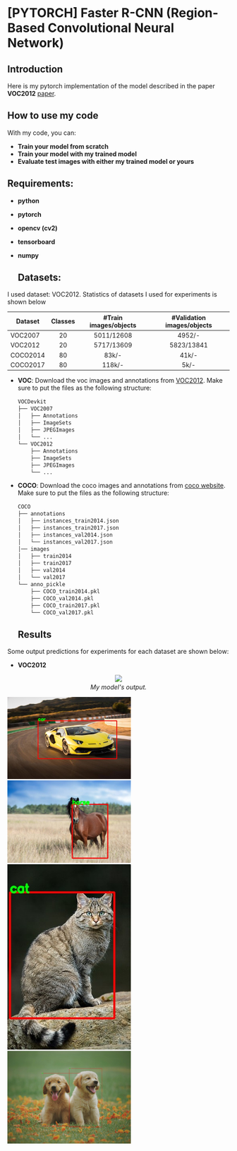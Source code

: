 # [PYTORCH] Faster R-CNN (Region-Based Convolutional Neural Network)

## Introduction

Here is my pytorch implementation of the model described in the paper **VOC2012**  [paper](http://host.robots.ox.ac.uk/pascal/VOC/voc2012/index.html). 

## How to use my code

With my code, you can:
* **Train your model from scratch**
* **Train your model with my trained model**
* **Evaluate test images with either my trained model or yours**

## Requirements:

* **python**
* **pytorch**
* **opencv (cv2)**
* **tensorboard**
* **numpy**

  ## Datasets:

I used dataset: VOC2012. Statistics of datasets I used for experiments is shown below

| Dataset                | Classes | #Train images/objects | #Validation images/objects |
|------------------------|:---------:|:-----------------------:|:----------------------------:|
| VOC2007                |    20   |      5011/12608       |           4952/-           |
| VOC2012                |    20   |      5717/13609       |           5823/13841       |
| COCO2014               |    80   |         83k/-         |            41k/-           |
| COCO2017               |    80   |         118k/-        |             5k/-           |
- **VOC**:
  Download the voc images and annotations from [VOC2012](http://host.robots.ox.ac.uk/pascal/VOC/voc2012). Make sure to put the files as the following structure:
  ```
  VOCDevkit
  ├── VOC2007
  │   ├── Annotations  
  │   ├── ImageSets
  │   ├── JPEGImages
  │   └── ...
  └── VOC2012
      ├── Annotations  
      ├── ImageSets
      ├── JPEGImages
      └── ...
  ```
  
- **COCO**:
  Download the coco images and annotations from [coco website](http://cocodataset.org/#download). Make sure to put the files as the following structure:
  ```
  COCO
  ├── annotations
  │   ├── instances_train2014.json
  │   ├── instances_train2017.json
  │   ├── instances_val2014.json
  │   └── instances_val2017.json
  │── images
  │   ├── train2014
  │   ├── train2017
  │   ├── val2014
  │   └── val2017
  └── anno_pickle
      ├── COCO_train2014.pkl
      ├── COCO_val2014.pkl
      ├── COCO_train2017.pkl
      └── COCO_val2017.pkl
  ```

  ## Results

Some output predictions for experiments for each dataset are shown below:
- **VOC2012**
<p align="center">
  <img src="output_video_test/output/videotestt.gif"><br/>
  <i>My model's output.</i>
</p>
<img src="images_result/result_image1.jpg" width="280"> <img src="images_result/result_image4.jpg" width="280"> <img src="images_result/result_image5.jpg" width="280"><img src="images_result/result_image6.jpg" width="280">
